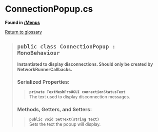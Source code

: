 # ConnectionPopup.cs
**Found in [/Menus](../BALLISTIC/Assets/Scripts/Menus/ConnectionPopup.cs)**

[Return to glossary](glossary.md)

> ## `public class ConnectionPopup : MonoBehaviour`
> **Instantiated to display disconnections. Should only be created by NetworkRunnerCallbacks.**
> 
> ### **Serialized Properties:**
>> **`private TextMeshProUGUI connectionStatusText`**\
>> The text used to display disconnection messages.
> 
> ### **Methods, Getters, and Setters:**
>> **`public void SetText(string text)`**\
>> Sets the text the popup will display.
>> 
> 
